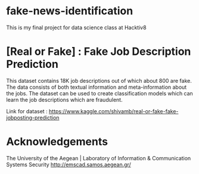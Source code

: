 # fake-news-identification
This is my final project for data science class at Hacktiv8

# [Real or Fake] : Fake Job Description Prediction
This dataset contains 18K job descriptions out of which about 800 are fake. The data consists of both textual information and meta-information about the jobs. The dataset can be used to create classification models which can learn the job descriptions which are fraudulent.

Link for dataset : https://www.kaggle.com/shivamb/real-or-fake-fake-jobposting-prediction

# Acknowledgements
The University of the Aegean | Laboratory of Information & Communication Systems Security
http://emscad.samos.aegean.gr/
